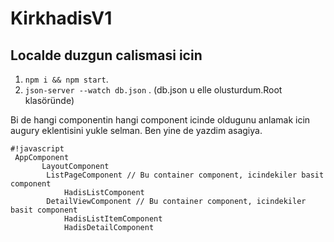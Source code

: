 # KirkhadisV1

## Localde duzgun calismasi icin
1. `npm i && npm start`.
2. `json-server --watch db.json` . (db.json u elle olusturdum.Root klasöründe)

Bi de hangi componentin hangi component icinde oldugunu anlamak icin augury eklentisini yukle selman.
Ben yine de yazdim asagiya.
 
```
#!javascript
 AppComponent
       LayoutComponent
        ListPageComponent // Bu container component, icindekiler basit component
            HadisListComponent
        DetailViewComponent // Bu container component, icindekiler basit component
            HadisListItemComponent
            HadisDetailComponent

```